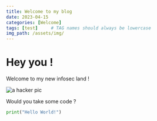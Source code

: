 ```yaml
---
title: Welcome to my blog
date: 2023-04-15
categories: [Welcome]
tags: [test]     # TAG names should always be lowercase
img_path: /assets/img/
---
```


# Hey you !

Welcome to my new infosec land !

![a hacker pic](hacker.jpg)

Would you take some code ?

```python
print("Hello World!")
```